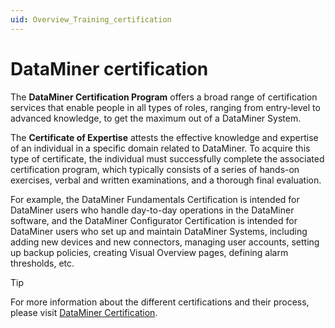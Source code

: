 ```yaml
---
uid: Overview_Training_certification
---
```


# DataMiner certification

The **DataMiner Certification Program** offers a broad range of certification services that enable people in all types of roles, ranging from entry-level to advanced knowledge, to get the maximum out of a DataMiner System.

The **Certificate of Expertise** attests the effective knowledge and expertise of an individual in a specific domain related to DataMiner. To acquire this type of certificate, the individual must successfully complete the associated certification program, which typically consists of a series of hands-on exercises, verbal and written examinations, and a thorough final evaluation.

For example, the DataMiner Fundamentals Certification is intended for DataMiner users who handle day-to-day operations in the DataMiner software, and the DataMiner Configurator Certification is intended for DataMiner users who set up and maintain DataMiner Systems, including adding new devices and new connectors, managing user accounts, setting up backup policies, creating Visual Overview pages, defining alarm thresholds, etc.

> [!TIP]
> For more information about the different certifications and their process, please visit [DataMiner Certification](https://community.dataminer.services/learning/certification/).
